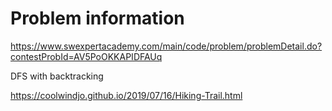 # Problem information

<https://www.swexpertacademy.com/main/code/problem/problemDetail.do?contestProbId=AV5PoOKKAPIDFAUq>

DFS with backtracking

<https://coolwindjo.github.io/2019/07/16/Hiking-Trail.html>